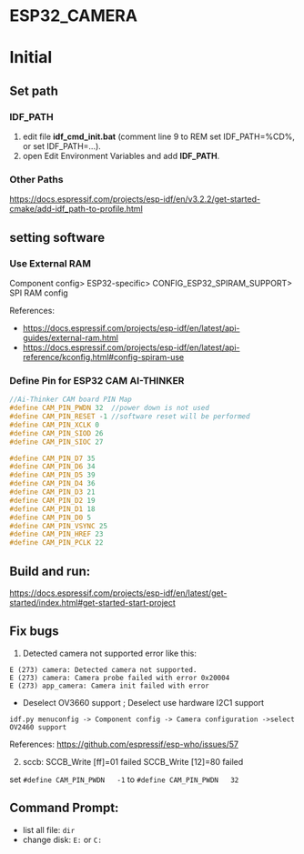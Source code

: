 # ESP32_CAMERA
# Initial
## Set path
### IDF_PATH
1. edit file <b>idf_cmd_init.bat</b> (comment line 9 to REM set IDF_PATH=%CD%, or set IDF_PATH=...).
2. open Edit Environment Variables and add <b>IDF_PATH</b>.
### Other Paths
https://docs.espressif.com/projects/esp-idf/en/v3.2.2/get-started-cmake/add-idf_path-to-profile.html

## setting software

### Use External RAM
Component config> ESP32-specific> CONFIG_ESP32_SPIRAM_SUPPORT> SPI RAM config

References:
- https://docs.espressif.com/projects/esp-idf/en/latest/api-guides/external-ram.html
- https://docs.espressif.com/projects/esp-idf/en/latest/api-reference/kconfig.html#config-spiram-use

### Define Pin for ESP32 CAM AI-THINKER

```c
//Ai-Thinker CAM board PIN Map
#define CAM_PIN_PWDN 32  //power down is not used
#define CAM_PIN_RESET -1 //software reset will be performed
#define CAM_PIN_XCLK 0
#define CAM_PIN_SIOD 26
#define CAM_PIN_SIOC 27

#define CAM_PIN_D7 35
#define CAM_PIN_D6 34
#define CAM_PIN_D5 39
#define CAM_PIN_D4 36
#define CAM_PIN_D3 21
#define CAM_PIN_D2 19
#define CAM_PIN_D1 18
#define CAM_PIN_D0 5
#define CAM_PIN_VSYNC 25
#define CAM_PIN_HREF 23
#define CAM_PIN_PCLK 22
```

## Build and run:
https://docs.espressif.com/projects/esp-idf/en/latest/get-started/index.html#get-started-start-project

## Fix bugs
1. Detected camera not supported
error like this:
```
E (273) camera: Detected camera not supported.
E (273) camera: Camera probe failed with error 0x20004
E (273) app_camera: Camera init failed with error
```

- Deselect OV3660 support ; Deselect use hardware I2C1 support

`idf.py menuconfig -> Component config -> Camera configuration ->select OV2460 support`

References:
https://github.com/espressif/esp-who/issues/57

2. sccb: SCCB_Write [ff]=01 failed SCCB_Write [12]=80 failed

set `#define CAM_PIN_PWDN   -1` to `#define CAM_PIN_PWDN   32`

## Command Prompt:
- list all file: `dir`
- change disk:  `E:` or `C:`
